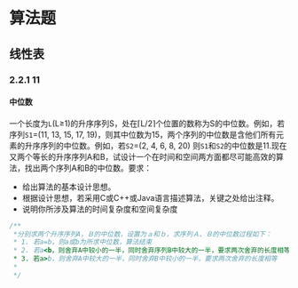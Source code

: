 #  算法题

## 线性表

### 2.2.1 11

#### 中位数
一个长度为`L`(L≥1)的升序序列S，处在⌈L/2⌉个位置的数称为S的中位数。例如，若序列`S1`=(11, 13, 15, 17, 19)，则其中位数为15，两个序列的中位数是含他们所有元素的升序序列的中位数。例如，若`S2`=(2, 4, 6, 8, 20) 则`S1`和`S2`的中位数是11.现在又两个等长的升序序列A和B，试设计一个在时间和空间两方面都尽可能高效的算法，找出两个序列A和B的中位数。要求：
 * 给出算法的基本设计思想。
 * 根据设计思想，若采用C或C++或Java语言描述算法，关键之处给出注释。
 * 说明你所涉及算法的时间复杂度和空间复杂度
 ```c++
 /**
  *分别求两个升序序列A，Ｂ的中位数，设置为ａ和ｂ，求序列Ａ、Ｂ的中位数过程如下：
  * 1. 若a=b，则a或b为所求中位数，算法结束
  * 2. 若a<b，则舍弃A中较小的一半，同时舍弃序列B中较大的一半，要求两次舍弃的长度相等
  * 3. 若a>b，则舍弃A中较大的一半，同时舍弃B中较小的一半，要求两次舍弃的长度相等
  *
  */
 ```